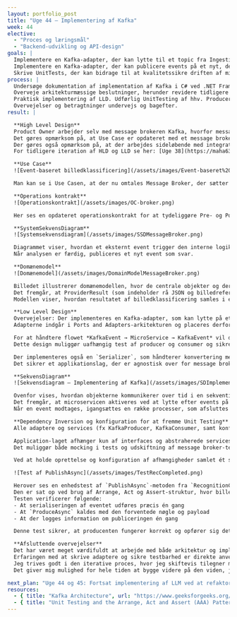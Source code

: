 ```yaml
---
layout: portfolio_post
title: "Uge 44 – Implementering af Kafka"
week: 44
elective:
  - "Proces og læringsmål"
  - "Backend-udvikling og API-design"
goals: |
  Implementere en Kafka-adapter, der kan lytte til et topic fra IngestionService.  
  Implementere en Kafka-adapter, der kan publicere events på et nyt, dedikeret topic.  
  Skrive UnitTests, der kan bidrage til at kvalitetssikre driften af microservicen.
process: |
  Undersøge dokumentation af implementation af Kafka i C# ved .NET Framework.  
  Overveje arkitekturmæssige beslutninger, herunder revidere tidligere HLD og LLD-modeller for inklusion af message broker.  
  Praktisk implementering af LLD. Udførlig UnitTesting af hhv. Producer, Consumer og KafkaSerializer.  
  Overvejelser og betragtninger undervejs og bagefter. 
result: |

  **High Level Design**  
  Product Owner arbejder selv med message brokeren Kafka, hvorfor message brokeren vil omtales som Kafka i dette indlæg.  
  Det gøres opmærksom på, at Use Case er opdateret med et message broker-agnostisk sprog, således at der kan skiftes til andre message brokers, hvis det skulle være ønskeligt, uden at rette i de tilhørende modeller i HLD.  
  Der gøres også opmærksom på, at der arbejdes sideløbende med integration af LLM for berigelse af metadata, hvorfor dette også figurerer i Use Casen.  
  For tidligere iteration af HLD og LLD se her: [Uge 38](https://maha63312.github.io/2025/09/21/uge38.html).  

  **Use Case**  
  ![Event-baseret billedklassificering](/assets/images/Event-baseret%20billedklassificering.png)  

  Man kan se i Use Casen, at der nu omtales Message Broker, der sætter i gang en intern proces, hvorefter det afsluttes med at publicere et resultat.  

  **Operations kontrakt**  
  ![Operationskontrakt](/assets/images/OC-broker.png)  

  Her ses en opdateret operationskontrakt for at tydeliggøre Pre- og PostConditions.  

  **SystemSekvensDiagram**  
  ![Systemsekvensdiagram](/assets/images/SSDMessageBroker.png)  

  Diagrammet viser, hvordan et eksternt event trigger den interne logik i microservicen.  
  Når analysen er færdig, publiceres et nyt event som svar.  

  **Domænemodel**  
  ![Domænemodel](/assets/images/DomainModelMessageBroker.png)  

  Billedet illustrerer domænemodellen, hvor de centrale objekter og deres attributter indgår.  
  Det fremgår, at ProviderResult (som indeholder rå JSON og billedreference) ikke er inkluderet, da disse data kun anvendes midlertidigt til videre behandling og ikke gemmes.  
  Modellen viser, hvordan resultatet af billedklassificering samles i et RecognitionSummary, og hvordan et KlassificeringEvent udarbejdes og publiceres.  

  **Low Level Design**  
  Overvejelser: Der implementeres en Kafka-adapter, som kan lytte på et topic fra IngestionService, samt en Kafka-adapter, der kan publicere events på et topic, når analysen inde i servicen er færdig.  
  Adapterne indgår i Ports and Adapters-arkitekturen og placeres derfor i `Infrastructure`-laget – konkret i en ny undermappe kaldet `Kafka` under `Adapters`.  

  For at håndtere flowet *KafkaEvent → MicroService → KafkaEvent* vil der være en indadgående port i Application-laget, som orkestrerer kald mellem `RecognitionService` og de relevante Kafka-adaptere.  
  Dette design muliggør uafhængig test af producer og consumer og sikrer Separation of Concerns.  

  Der implementeres også en `Serializer`, som håndterer konvertering mellem event og intern DTO (event → dto og dto → event).  
  Det sikrer et applikationslag, der er agnostisk over for message broker-teknologien og ikke kender til de underliggende transportdetaljer.  

  **SekvensDiagram**  
  ![Sekvensdiagram – Implementering af Kafka](/assets/images/SDImplementingKafka.png)  

  Ovenfor vises, hvordan objekterne kommunikerer over tid i en sekventiel rækkefølge.  
  Det fremgår, at microservicen aktiveres ved at lytte efter events på et specifikt Kafka-topic.  
  Når en event modtages, igangsættes en række processer, som afsluttes med, at der publiceres en ny event på et andet Kafka-topic.  

  **Dependency Inversion og konfiguration for at fremme Unit Testing**  
  Alle adaptere og services (fx KafkaProducer, KafkaConsumer, samt konfiguration og serialisering) registreres via Dependency Injection i `Program.cs`.  

  Application-laget afhænger kun af interfaces og abstraherede services, hvilket gør det muligt at teste orkestreringen uafhængigt af infrastruktur.  
  Det muliggør både mocking i tests og udskiftning af message broker-teknologi uden ændringer i applikationslaget.  

  Ved at holde oprettelse og konfiguration af afhængigheder samlet ét sted opretholdes en klar arkitektur med Separation of Concerns og kontrol over instanslivscyklus.  

  ![Test af PublishAsync](/assets/images/TestRecCompleted.png)  

  Herover ses en enhedstest af `PublishAsync`-metoden fra `RecognitionCompletedKafkaProducer`.  
  Den er sat op ved brug af Arrange, Act og Assert-struktur, hvor billedet viser til de to sidste dele.  
  Testen verificerer følgende:  
  - At serialiseringen af eventet udføres præcis én gang  
  - At `ProduceAsync` kaldes med den forventede nøgle og payload  
  - At der logges information om publiceringen én gang  

  Denne test sikrer, at producenten fungerer korrekt og opfører sig deterministisk ift. at sende events til Kafka.  

  **Afsluttende overvejelser**  
  Det har været meget værdifuldt at arbejde med både arkitektur og implementering i sammenhæng.  
  Erfaringen med at skrive adaptere og sikre testbarhed er direkte anvendelig i fremtidige microservices.  
  Jeg trives godt i den iterative proces, hvor jeg skiftevis tilegner mig teori og arbejder praktisk med implementering.  
  Det giver mig mulighed for hele tiden at bygge videre på den viden, jeg har opnået – særligt gennem Feed-forward-delen af processen.  

next_plan: "Uge 44 og 45: Fortsat implementering af LLM ved at refaktorere HLD og LLD, samt unit testing af denne del."
resources:
  - { title: "Kafka Architecture", url: "https://www.geeksforgeeks.org/apache-kafka/kafka-architecture/" }
  - { title: "Unit Testing and the Arrange, Act and Assert (AAA) Pattern", url: "https://medium.com/@pjbgf/title-testing-code-ocd-and-the-aaa-pattern-df453975ab80" }
---
```

